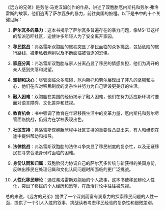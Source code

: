 《远方的兄弟》是劳伦·马克汉姆创作的作品，讲述了双胞胎厄内斯托和劳尔·弗洛雷斯的故事，他们逃离了萨尔瓦多的暴力，前往美国的旅程。以下是书中的十个关键见解：

1. **萨尔瓦多的暴力**：这本书揭示了萨尔瓦多普遍存在的暴力问题，像MS-13这样的帮派恐吓社区，迫使许多年轻人为了安全离开家园。

2. **移民挑战**：弗洛雷斯双胞胎的旅程突显了移民面临的众多挑战，包括危险的旅行路线、被走私者剥削以及不断面临被驱逐的恐惧。

3. **家庭分离**：弗洛雷斯双胞胎与家人分离凸显了移民的情感负担，他们为离开的亲人感到失落和渴望。

4. **坚韧和决心**：尽管面临众多障碍，厄内斯托和劳尔展现出了非凡的坚韧和决心，他们在应对移民制度的复杂性并努力为自己建设更美好的生活。

5. **融入困难**：双胞胎在美国的经历揭示了融入困难，他们在努力适应新环境时要面对语言障碍、文化差异和歧视。

6. **教育机会**：书中强调了教育在年轻移民生活中的变革力量，厄内斯托和劳尔尽管面临挑战，仍努力在学校表现出色。

7. **社区支持**：弗洛雷斯双胞胎旅程中社区支持的重要性凸显出来，有人和组织在途中提供帮助和指导。

8. **法律挑战**：弗洛雷斯双胞胎的法律斗争突显了移民制度的复杂性，以及无证移民在寻求合法身份时面临的困难。

9. **身份认同和归属**：双胞胎努力协调自己的萨尔瓦多传统与新获得的美国身份，反映出移民在处理归属和文化认同问题时所面临的更广泛挑战。

10. **人性化移民辩论**：通过弗洛雷斯双胞胎的个人故事，这本书使移民辩论人性化，突出了移民的个人经历和愿望，在政治讨论中往往被忽视。

总的来说，《远方的兄弟》提供了一个深刻而富有洞察力的探索移民问题的人性一面，提供了一个引人入胜的叙事，挑战读者考虑移民经验的复杂性和细微差别。